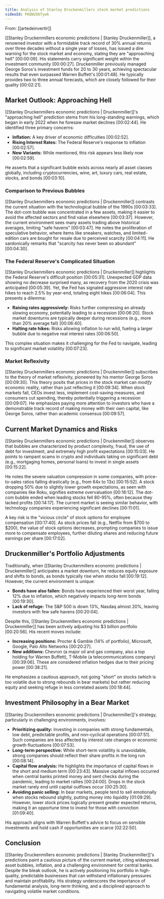 ```yaml
---
title: Analysis of Stanley Druckenmillers stock market predictions
videoId: PAQW2ObTywk
---
```


From: [[artedeinvertir]] <br/> 

[[Stanley Druckenmillers economic predictions | Stanley Druckenmiller]], a renowned investor with a formidable track record of 30% annual returns over three decades without a single year of losses, has issued a dire warning for the stock market and economy, stating they are "approaching hell" <a class="yt-timestamp" data-t="00:00:09">[00:00:09]</a>. His statements carry significant weight within the investment community <a class="yt-timestamp" data-t="00:00:27">[00:00:27]</a>. Druckenmiller previously managed George Soros's investment funds for 20 to 30 years, achieving spectacular results that even surpassed Warren Buffett's <a class="yt-timestamp" data-t="00:01:48">[00:01:48]</a>. He typically provides two to three annual forecasts, which are closely followed for their quality <a class="yt-timestamp" data-t="00:02:21">[00:02:21]</a>.

## Market Outlook: Approaching Hell
[[Stanley Druckenmillers economic predictions | Druckenmiller]]'s "approaching hell" prediction stems from his long-standing warnings, which began in early 2022 when he foresaw market declines <a class="yt-timestamp" data-t="00:02:44">[00:02:44]</a>. He identified three primary concerns:
*   **Inflation:** A key driver of economic difficulties <a class="yt-timestamp" data-t="00:02:52">[00:02:52]</a>.
*   **Rising Interest Rates:** The Federal Reserve's response to inflation <a class="yt-timestamp" data-t="00:02:57">[00:02:57]</a>.
*   **New Variants:** While mentioned, this risk appears less likely now <a class="yt-timestamp" data-t="00:02:59">[00:02:59]</a>.

He asserts that a significant bubble exists across nearly all asset classes globally, including cryptocurrencies, wine, art, luxury cars, real estate, stocks, and bonds <a class="yt-timestamp" data-t="00:03:10">[00:03:10]</a>.

### Comparison to Previous Bubbles
[[Stanley Druckenmillers economic predictions | Druckenmiller]] contrasts the current situation with the technological bubble of the 1990s <a class="yt-timestamp" data-t="00:03:33">[00:03:33]</a>. The dot-com bubble was concentrated in a few assets, making it easier to avoid the affected sectors and find value elsewhere <a class="yt-timestamp" data-t="00:03:37">[00:03:37]</a>. However, the current environment sees many assets trading above historical averages, limiting "safe havens" <a class="yt-timestamp" data-t="00:03:47">[00:03:47]</a>. He notes the proliferation of speculative behavior, where items like sneakers, watches, and limited-edition cars are bought for resale due to perceived scarcity <a class="yt-timestamp" data-t="00:04:11">[00:04:11]</a>. He sardonically remarks that "scarcity has never been so abundant" <a class="yt-timestamp" data-t="00:04:30">[00:04:30]</a>.

### The Federal Reserve's Complicated Situation
[[Stanley Druckenmillers economic predictions | Druckenmiller]] highlights the Federal Reserve's difficult position <a class="yt-timestamp" data-t="00:05:31">[00:05:31]</a>. Unexpected GDP data showing no decrease surprised many, as recovery from the 2020 crisis was anticipated <a class="yt-timestamp" data-t="00:05:39">[00:05:39]</a>. Yet, the Fed has signaled aggressive interest rate hikes to reach 2.5% by year-end, totaling eight hikes <a class="yt-timestamp" data-t="00:06:04">[00:06:04]</a>. This presents a dilemma:
*   **Raising rates aggressively:** Risks further compressing an already slowing economy, potentially leading to a recession <a class="yt-timestamp" data-t="00:06:20">[00:06:20]</a>. Stock market downturns are typically deeper during recessions (e.g., more than 20% average fall) <a class="yt-timestamp" data-t="00:06:40">[00:06:40]</a>.
*   **Halting rate hikes:** Risks allowing inflation to run wild, fueling a larger bubble due to negative real interest rates <a class="yt-timestamp" data-t="00:06:50">[00:06:50]</a>.

This complex situation makes it challenging for the Fed to navigate, leading to significant market volatility <a class="yt-timestamp" data-t="00:07:23">[00:07:23]</a>.

### Market Reflexivity
[[Stanley Druckenmillers economic predictions | Druckenmiller]] subscribes to the theory of market reflexivity, pioneered by his mentor George Soros <a class="yt-timestamp" data-t="00:09:30">[00:09:30]</a>. This theory posits that prices in the stock market can *modify* economic reality, rather than just reflecting it <a class="yt-timestamp" data-t="00:09:34">[00:09:34]</a>. When stock markets fall, CEOs invest less, implement cost-saving measures, and consumers cut spending, thereby potentially triggering a recession <a class="yt-timestamp" data-t="00:09:07">[00:09:07]</a>. He emphasizes paying more attention to investors who have a demonstrable track record of making money with their own capital, like George Soros, rather than academic consensus <a class="yt-timestamp" data-t="00:09:57">[00:09:57]</a>.

## Current Market Dynamics and Risks
[[Stanley Druckenmillers economic predictions | Druckenmiller]] observes that bubbles are characterized by product complexity, fraud, the use of debt for investment, and extremely high profit expectations <a class="yt-timestamp" data-t="00:15:03">[00:15:03]</a>. He points to rampant scams in crypto and individuals taking on significant debt (e.g., mortgaging homes, personal loans) to invest in single assets <a class="yt-timestamp" data-t="00:15:22">[00:15:22]</a>.

He notes the severe valuation compression in some companies, with price-to-sales ratios falling drastically (e.g., from 64x to 13x) <a class="yt-timestamp" data-t="00:15:52">[00:15:52]</a>. A stock dropping 50% due to slightly lower growth expectations, as seen with companies like Roku, signifies extreme overvaluation <a class="yt-timestamp" data-t="00:16:12">[00:16:12]</a>. The dot-com bubble ended when leading stocks fell 80-95%, often because they lacked profits <a class="yt-timestamp" data-t="00:14:17">[00:14:17]</a>. The current market is seeing similar behavior, with technology companies experiencing significant declines <a class="yt-timestamp" data-t="00:11:01">[00:11:01]</a>.

A key risk is the "vicious circle" of stock options for employee compensation <a class="yt-timestamp" data-t="00:17:40">[00:17:40]</a>. As stock prices fall (e.g., Netflix from $700 to $200), the value of stock options decreases, prompting companies to issue more to compensate employees, further diluting shares and reducing future earnings per share <a class="yt-timestamp" data-t="00:17:02">[00:17:02]</a>.

## Druckenmiller's Portfolio Adjustments
Traditionally, when [[Stanley Druckenmillers economic predictions | Druckenmiller]] anticipates a market downturn, he reduces equity exposure and shifts to bonds, as bonds typically rise when stocks fall <a class="yt-timestamp" data-t="00:19:12">[00:19:12]</a>. However, the current environment is unique:
*   **Bonds have also fallen:** Bonds have experienced their worst year, falling 12% due to inflation, which negatively impacts long-term bonds <a class="yt-timestamp" data-t="00:19:30">[00:19:30]</a>.
*   **Lack of refuge:** The S&P 500 is down 13%, Nasdaq almost 20%, leaving investors with few safe havens <a class="yt-timestamp" data-t="00:20:04">[00:20:04]</a>.

Despite this, [[Stanley Druckenmillers economic predictions | Druckenmiller]] has been actively adjusting his $3 billion portfolio <a class="yt-timestamp" data-t="00:20:56">[00:20:56]</a>. His recent moves include:
*   **Increasing positions:** Procter & Gamble (14% of portfolio), Microsoft, Google, Palo Alto Networks <a class="yt-timestamp" data-t="00:20:27">[00:20:27]</a>.
*   **New additions:** Chevron (a major oil and gas company, also a top holding for Warren Buffett), T-Mobile (a telecommunications company) <a class="yt-timestamp" data-t="00:39:06">[00:39:06]</a>. These are considered inflation hedges due to their pricing power <a class="yt-timestamp" data-t="00:38:21">[00:38:21]</a>.

He emphasizes a cautious approach, not going "short" on stocks (which is too volatile due to strong rebounds in bear markets) but rather reducing equity and seeking refuge in less correlated assets <a class="yt-timestamp" data-t="00:18:44">[00:18:44]</a>.

## Investment Philosophy in a Bear Market
[[Stanley Druckenmillers economic predictions | Druckenmiller]]'s strategy, particularly in challenging environments, involves:
*   **Prioritizing quality:** Investing in companies with strong fundamentals, low debt, predictable profits, and non-cyclical operations <a class="yt-timestamp" data-t="00:07:51">[00:07:51]</a>. Such companies are less affected by interest rate changes or economic growth fluctuations <a class="yt-timestamp" data-t="00:07:53">[00:07:53]</a>.
*   **Long-term perspective:** While short-term volatility is unavoidable, strong companies should reflect their share profits in the long run <a class="yt-timestamp" data-t="00:08:14">[00:08:14]</a>.
*   **Capital flow analysis:** He highlights the importance of capital flows in the short and medium term <a class="yt-timestamp" data-t="00:23:43">[00:23:43]</a>. Massive capital inflows occurred when central banks printed money and sent checks during the pandemic, leading to market rallies <a class="yt-timestamp" data-t="00:24:00">[00:24:00]</a>. Drops in the stock market rarely end until capital outflows occur <a class="yt-timestamp" data-t="00:25:30">[00:25:30]</a>.
*   **Avoiding panic selling:** In bear markets, people tend to sell emotionally when stocks rebound slightly, putting money into liquidity <a class="yt-timestamp" data-t="01:09:29">[01:09:29]</a>. However, lower stock prices logically present greater expected returns, making it an opportune time to invest for those with conviction <a class="yt-timestamp" data-t="01:09:40">[01:09:40]</a>.

His approach aligns with Warren Buffett's advice to focus on sensible investments and hold cash if opportunities are scarce <a class="yt-timestamp" data-t="02:22:50">[02:22:50]</a>.

## Conclusion
[[Stanley Druckenmillers economic predictions | Stanley Druckenmiller]]'s predictions paint a cautious picture of the current market, citing widespread asset bubbles, inflation, and a challenging environment for central banks. Despite the bleak outlook, he is actively positioning his portfolio in high-quality, predictable businesses that can withstand inflationary pressures and maintain profitability. His strategy underscores the importance of fundamental analysis, long-term thinking, and a disciplined approach to navigating volatile market conditions.